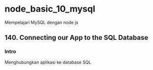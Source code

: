 # node_basic_10_mysql

Mempelajari MySQL dengan node js

## 140. Connecting our App to the SQL Database

### Intro

Menghubungkan aplikasi ke database SQL
